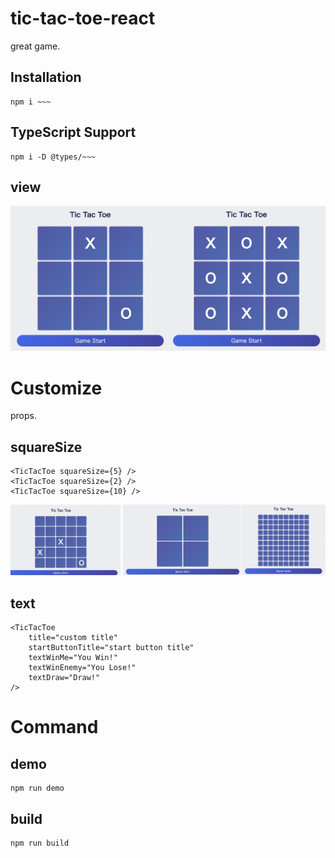 # tic-tac-toe-react

great game.

## Installation

```
npm i ~~~
```

## TypeScript Support

```
npm i -D @types/~~~
```

## view

![img](https://github.com/bokotomo/tic-tac-toe-react/blob/main/docs/tictactoeThumb.jpg?raw=true 'img')

# Customize

props.

## squareSize

```
<TicTacToe squareSize={5} />
<TicTacToe squareSize={2} />
<TicTacToe squareSize={10} />
```

![img](https://github.com/bokotomo/tic-tac-toe-react/blob/main/docs/tictactoeThumbSize.jpg?raw=true 'img')

## text

```
<TicTacToe
    title="custom title"
    startButtonTitle="start button title"
    textWinMe="You Win!"
    textWinEnemy="You Lose!"
    textDraw="Draw!"
/>
```

# Command

## demo

```
npm run demo
```

## build

```
npm run build
```

